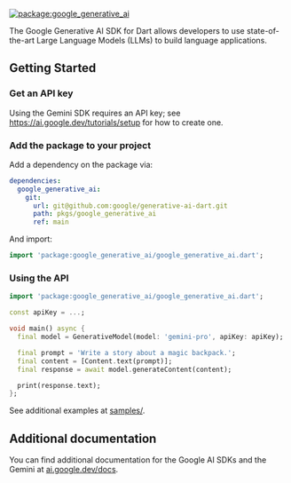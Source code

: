 [![package:google_generative_ai](https://github.com/google/generative-ai-dart/actions/workflows/google_generative_ai.yml/badge.svg)](https://github.com/google/generative-ai-dart/actions/workflows/google_generative_ai.yml)

The Google Generative AI SDK for Dart allows developers to use state-of-the-art
Large Language Models (LLMs) to build language applications.

## Getting Started

### Get an API key

Using the Gemini SDK requires an API key; see
https://ai.google.dev/tutorials/setup for how to create one.

### Add the package to your project

Add a dependency on the package via:

```yaml
dependencies:
  google_generative_ai:
    git:
      url: git@github.com:google/generative-ai-dart.git
      path: pkgs/google_generative_ai
      ref: main
```

And import:

```dart
import 'package:google_generative_ai/google_generative_ai.dart';
```

### Using the API

```dart
import 'package:google_generative_ai/google_generative_ai.dart';

const apiKey = ...;

void main() async {
  final model = GenerativeModel(model: 'gemini-pro', apiKey: apiKey);

  final prompt = 'Write a story about a magic backpack.';
  final content = [Content.text(prompt)];
  final response = await model.generateContent(content);

  print(response.text);
};
```

See additional examples at
[samples/](https://github.com/google/generative-ai-dart/tree/main/samples).

## Additional documentation

You can find additional documentation for the Google AI SDKs and the Gemini
at [ai.google.dev/docs](https://ai.google.dev/docs).
